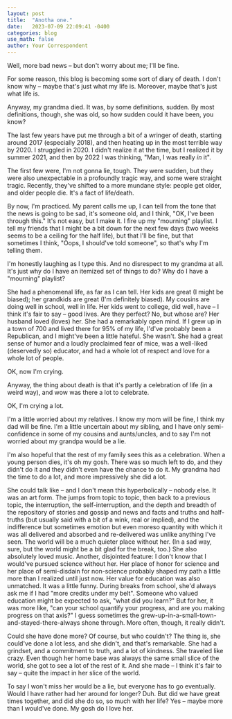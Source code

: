 ```yaml
---
layout: post
title:  "Anotha one."
date:   2023-07-09 22:09:41 -0400
categories: blog
use_math: false
author: Your Correspondent
---
```


Well, more bad news &ndash; but don't worry about me; I'll be fine.

For some reason, this blog is becoming some sort of diary of death. I don't know why &ndash; maybe that's just what my life is. Moreover, maybe that's just what life is.

Anyway, my grandma died. It was, by some definitions, sudden. By most definitions, though, she was old, so how sudden could it have been, you know?

The last few years have put me through a bit of a wringer of death, starting around 2017 (especially 2018), and then heating up in the most terrible way by 2020. I struggled in 2020. I didn't realize it at the time, but I realized it by summer 2021, and then by 2022 I was thinking, "Man, I was really _in_ it".

The first few were, I'm not gonna lie, tough. They were sudden, but they were also unexpectable in a profoundly tragic way, and some were straight tragic. Recently, they've shifted to a more mundane style: people get older, and older people die. It's a fact of life/death. 

By now, I'm practiced. My parent calls me up, I can tell from the tone that the news is going to be sad, it's someone old, and I think, "OK, I've been through this." It's not easy, but I make it. I fire up my "mourning" playlist. I tell my friends that I might be a bit down for the next few days (two weeks seems to be a ceiling for the half life), but that I'll be fine, but that sometimes I think, "Oops, I should've told someone", so that's why I'm telling them.

I'm honestly laughing as I type this. And no disrespect to my grandma at all. It's just why do I have an itemized set of things to do? Why do I have a "mourning" playlist?

She had a phenomenal life, as far as I can tell. Her kids are great (I might be biased); her grandkids are great (I'm definitely biased). My cousins are doing well in school, well in life. Her kids went to college, did well, have &ndash; I think it's fair to say &ndash; good lives. Are they perfect? No, but whose are? Her husband loved (loves) her. She had a remarkably open mind. If I grew up in a town of 700 and lived there for 95% of my life, I'd've probably been a Republican, and I might've been a little hateful. She wasn't. She had a great sense of humor and a loudly proclaimed fear of mice, was a well-liked (deservedly so) educator, and had a whole lot of respect and love for a whole lot of people.

OK, now I'm crying.

Anyway, the thing about death is that it's partly a celebration of life (in a weird way), and wow was there a lot to celebrate.

OK, I'm crying a lot.

I'm a little worried about my relatives. I know my mom will be fine, I think my dad will be fine. I'm a little uncertain about my sibling, and I have only semi-confidence in some of my cousins and aunts/uncles, and to say I'm not worried about my grandpa would be a lie.

I'm also hopeful that the rest of my family sees this as a celebration. When a young person dies, it's oh my gosh. There was so much left to do, and they didn't do it and they didn't even have the chance to do it. My grandma had the time to do a lot, and more impressively she did a lot. 

She could talk like &ndash; and I don't mean this hyperbolically &ndash; nobody else. It was an art form. The jumps from topic to topic, then back to a previous topic, the interruption, the self-interruption, and the depth and breadth of the repository of stories and gossip and news and facts and truths and half-truths (but usually said with a bit of a wink, real or implied), and the indifference but sometimes emotion but even moreso quantity with which it was all delivered and absorbed and re-delivered was unlike anything I've seen. The world will be a much quieter place without her. (In a sad way, sure, but the world might be a bit glad for the break, too.) She also absolutely loved music. Another, disjointed feature: I don't know that I would've pursued science without her. Her place of honor for science and her place of semi-disdain for non-science probably shaped my path a little more than I realized until just now. Her value for education was also unmatched. It was a little funny. During breaks from school, she'd always ask me if I had "more credits under my belt". Someone who valued education might be expected to ask, "what did you learn?" But for her, it was more like, "can your school quantify your progress, and are you making progress on that axis?" I guess sometimes the grew-up-in-a-small-town-and-stayed-there-always shone through. More often, though, it really didn't. 

Could she have done more? Of course, but who couldn't? The thing is, she could've done a lot less, and she didn't, and that's remarkable. She had a grindset, and a commitment to truth, and a lot of kindness. She traveled like crazy. Even though her home base was always the same small slice of the world, she got to see a lot of the rest of it. And she made &ndash; I think it's fair to say &ndash; quite the impact in her slice of the world.

To say I won't miss her would be a lie, but everyone has to go eventually. Would I have rather had her around for longer? Duh. But did we have great times together, and did she do so, so much with her life? Yes &ndash; maybe more than I would've done. My gosh do I love her.



